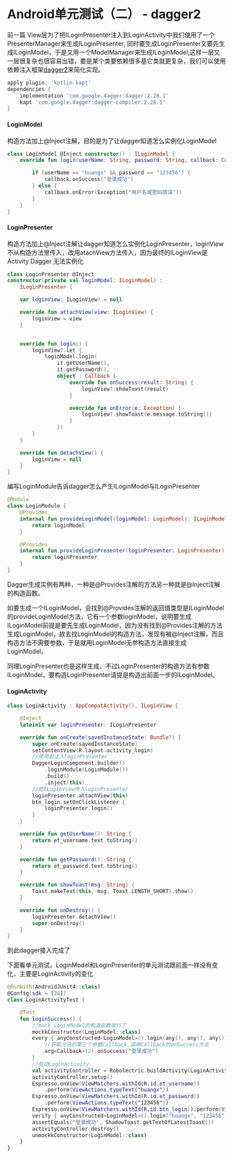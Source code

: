 # Android单元测试（二） - dagger2

前一篇 View层为了把ILoginPresenter注入到LoginActivity中我们使用了一个PresenterManager来生成ILoginPresenter,  同时要生成LoginPresenter又要先生成ILoginModel，于是又用一个ModelManager来生成ILoginModel,这样一层又一层很复杂也很容易出错，要是某个类要依赖很多基它类就更复杂，我们可以使用依赖注入框架[dagger2](https://github.com/google/dagger)来简化实现。

```groovy
apply plugin: 'kotlin-kapt'
dependencies {
    implementation 'com.google.dagger:dagger:2.28.1'
    kapt 'com.google.dagger:dagger-compiler:2.28.1'
}
```

#### LoginModel 

构造方法加上@Inject注解，目的是为了让dagger知道怎么实例化LoginModel 

```kotlin
class LoginModel @Inject constructor() : ILoginModel {
    override fun login(userName: String, password: String, callback: Callback) {

        if (userName == "huangx" && password == "123456") {
            callback.onSuccess("登录成功")
        } else {
            callback.onError(Exception("用户名或密码错误"))
        }
    }
}
```

#### LoginPresenter

构造方法加上@Inject注解让dagger知道怎么实例化LoginPresenter，loginView不从构造方法里传入，改用atachView方法传入，因为最终的ILoginView是Activity Dagger 无法实例化

```kotlin
class LoginPresenter @Inject
constructor(private val loginModel: ILoginModel) :
    ILoginPresenter {

    var loginView: ILoginView? = null

    override fun attachView(view: ILoginView) {
        loginView = view
    }


    override fun login() {
        loginView?.let {
            loginModel.login(
                it.getUserName(),
                it.getPassword(),
                object : Callback {
                    override fun onSuccess(result: String) {
                        loginView?.showToast(result)
                    }

                    override fun onError(e: Exception) {
                        loginView?.showToast(e.message.toString())
                    }
                })
        }
    }

    override fun detachView() {
        loginView = null
    }
}
```

编写LoginModule告诉dagger怎么产生ILoginModel与ILoginPresenter

```kotlin
@Module
class LoginModule {
    @Provides
    internal fun provideLoginModel(loginModel: LoginModel): ILoginModel {
        return loginModel
    }

    @Provides
    internal fun provideLoginPresenter(loginPresenter: LoginPresenter): ILoginPresenter {
        return loginPresenter
    }
}
```

Dagger生成实例有两种，一种是@Provides注解的方法另一种就是@Inject注解的构造函数。

如要生成一个ILoginModel，会找到@Provides注解的返回值类型是ILoginModel的provideLoginModel方法，它有一个参数loginModel，说明要生成ILoginModel前提是要先生成LoginModel，因为没有找到@Provides注解的方法生成LoginModel，故去找LoginModel的构造方法，发现有被@Inject注解，而且构造方法不需要参数，于是就用LoginModel无参构造方法直接生成LoginModel。

同理LoginPresenter也是这样生成，不过LoginPresenter的构造方法有参数ILoginModel，要构造LoginPresenter请提是构造出前面一步的ILoginModel。

#### LoginActivity

```kotlin
class LoginActivity : AppCompatActivity(), ILoginView {

    @Inject
    lateinit var loginPresenter: ILoginPresenter

    override fun onCreate(savedInstanceState: Bundle?) {
        super.onCreate(savedInstanceState)
        setContentView(R.layout.activity_login)
        //使用前注入loginPresenter
        DaggerLoginComponent.builder()
            .loginModule(LoginModule())
            .build()
            .inject(this)
		//把ILoginView传入loginPresenter
        loginPresenter.attachView(this)
        btn_login.setOnClickListener {
            loginPresenter.login()
        }
    }

    override fun getUserName(): String {
        return et_username.text.toString()
    }

    override fun getPassword(): String {
        return et_password.text.toString()
    }

    override fun showToast(msg: String) {
        Toast.makeText(this, msg, Toast.LENGTH_SHORT).show()
    }

    override fun onDestroy() {
        loginPresenter.detachView()
        super.onDestroy()
    }
}
```

到此dagger接入完成了

下面看单元测试，LoginModel和LoginPresenter的单元测试跟前面一样没有变化，主要是LoginActivity的变化

```kotlin
@RunWith(AndroidJUnit4::class)
@Config(sdk = [28])
class LoginActivityTest {

    @Test
    fun loginSuccess() {
        //mock LoginModel的构造函数就行了
        mockkConstructor(LoginModel::class)
        every { anyConstructed<LoginModel>().login(any(), any(), any()) } answers {
            //获取方法的第三个参数Callback,调用Callback的onSuccess方法
            arg<Callback>(2).onSuccess("登录成功")
        }
        //启动LoginActivity
        val activityController = Robolectric.buildActivity(LoginActivity::class.java)
        activityController.setup()
        Espresso.onView(ViewMatchers.withId(R.id.et_username))
            .perform(ViewActions.typeText("huangx"))
        Espresso.onView(ViewMatchers.withId(R.id.et_password))
            .perform(ViewActions.typeText("123456"))
        Espresso.onView(ViewMatchers.withId(R.id.btn_login)).perform(ViewActions.click())
        verify { anyConstructed<LoginModel>().login("huangx", "123456", any()) }
        assertEquals("登录成功", ShadowToast.getTextOfLatestToast())
        activityController.destroy()
        unmockkConstructor(LoginModel::class)
    }
}
```



